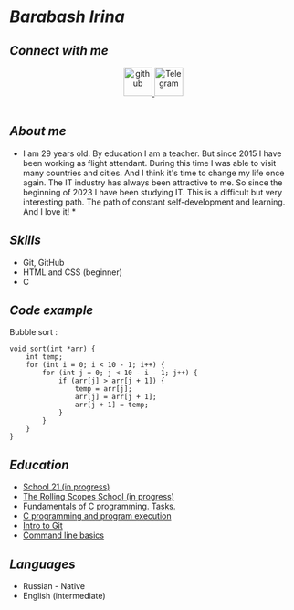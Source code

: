 # ***Barabash Irina***

## *Connect with me*  

<div align="center">
<a href="https://github.com/Daffna" target="_blank">
<img src=https://cdn.iconscout.com/icon/free/png-512/github-159-721954.png?f=avif&w=256 width="50" height="50" alt=github />
<a href="https://t.me/Daffynka">
    <img src="https://cdn.iconscout.com/icon/free/png-256/telegram-3-226554.png?f=webp&w=256" width="50" height="50" alt="Telegram">
</a>  
</div>  
<br/>

## *About me*

* I am 29 years old. By education I am a teacher. But since 2015 I have been working as flight attendant. During this time I was able to visit many countries and cities. And I think it's time to change my life once again. The IT industry has always been attractive to me. So since the beginning of 2023 I have been studying IT. This is a difficult but very interesting path. The path of constant self-development and learning. And I love it! *

## *Skills*

* Git, GitHub
* HTML and CSS (beginner)
* C 

## *Code example*

Bubble sort :
```
void sort(int *arr) {
    int temp;
    for (int i = 0; i < 10 - 1; i++) {
        for (int j = 0; j < 10 - i - 1; j++) {
            if (arr[j] > arr[j + 1]) {
                temp = arr[j];
                arr[j] = arr[j + 1];
                arr[j + 1] = temp;
            }
        }
    }
}    
```
## *Education*

* [School 21 (in progress)](https://21-school.ru/)
* [The Rolling Scopes School (in progress)](https://rs.school/)
* [Fundamentals of C programming. Tasks.](https://stepik.org/course/3078/syllabus)
* [C programming and program execution](https://stepik.org/course/73618/syllabus)
* [Intro to Git](https://ru.hexlet.io/courses/intro_to_git)
* [Command line basics](https://ru.hexlet.io/courses/cli-basics)

## *Languages*

* Russian - Native
* English (intermediate)

 




